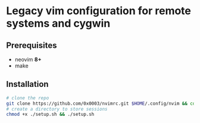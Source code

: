 # Legacy vim configuration for remote systems and cygwin
## Prerequisites
- neovim **8+**
- make
## Installation
```bash
# clone the repo
git clone https://github.com/0x0003/nvimrc.git $HOME/.config/nvim && cd $HOME/.config/nvim
# create a directory to store sessions
chmod +x ./setup.sh && ./setup.sh
```
